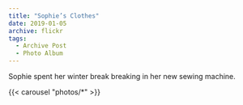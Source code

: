 ```yaml
---
title: "Sophie’s Clothes"
date: 2019-01-05
archive: flickr
tags: 
  - Archive Post
  - Photo Album
---
```


Sophie spent her winter break breaking in her new sewing machine.

{{< carousel "photos/*" >}}
